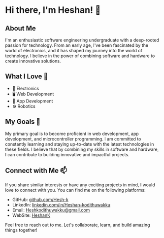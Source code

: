 # Hi there, I'm Heshan! 👋

## About Me
I'm an enthusiastic software engineering undergraduate with a deep-rooted passion for technology. From an early age, I've been fascinated by the world of electronics, and it has shaped my journey into the world of technology. I believe in the power of combining software and hardware to create innovative solutions.

## What I Love 👀
- 🧲 Electronics
- 🖥 Web Development
- 📱 App Development
- ⚙ Robotics

## My Goals 🎯
My primary goal is to become proficient in web development, app development, and microcontroller programming. I am committed to constantly learning and staying up-to-date with the latest technologies in these fields. I believe that by combining my skills in software and hardware, I can contribute to building innovative and impactful projects.

## Connect with Me 📫
If you share similar interests or have any exciting projects in mind, I would love to connect with you. You can find me on the following platforms:

- GitHub: [github.com/Hesh-k](https://github.com/Hesh-k)
- LinkedIn: [linkedin.com/in/Heshan-kodithuwakku](https://www.linkedin.com/in/heshan-kodithuwakku/)
- Email: Heshkodithuwakku@gmail.com
- WebSite: [HeshanK](https://heshank.me/)

Feel free to reach out to me. Let's collaborate, learn, and build amazing things together!

